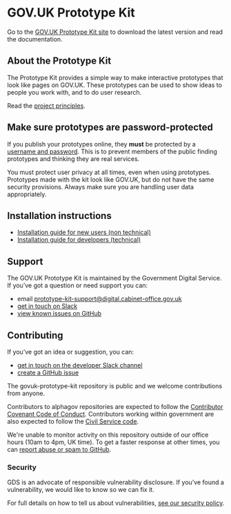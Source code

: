 # GOV.UK Prototype Kit

Go to the [GOV.UK Prototype Kit site](https://prototype-kit.service.gov.uk/docs/) to download the latest version and read the documentation.

## About the Prototype Kit

The Prototype Kit provides a simple way to make interactive prototypes that look like pages on GOV.UK. These prototypes can be used to show ideas to people you work with, and to do user research.

Read the [project principles](https://prototype-kit.service.gov.uk/docs/principles).

## Make sure prototypes are password-protected

If you publish your prototypes online, they **must** be protected by a [username and password](https://prototype-kit.service.gov.uk/docs/publishing-on-heroku). This is to prevent members of the public finding prototypes and thinking they are real services.

You must protect user privacy at all times, even when using prototypes. Prototypes made with the kit look like GOV.UK, but do not have the same security provisions. Always make sure you are handling user data appropriately.

## Installation instructions

- [Installation guide for new users (non technical)](https://prototype-kit.service.gov.uk/docs/install/introduction)
- [Installation guide for developers (technical)](https://prototype-kit.service.gov.uk/docs/install/developer-install-instructions)

## Support

The GOV.UK Prototype Kit is maintained by the Government Digital Service. If you’ve got a question or need support you can:

* email [prototype-kit-support@digital.cabinet-office.gov.uk](mailto:prototype-kit-support@digital.cabinet-office.gov.uk)
* [get in touch on Slack](https://ukgovernmentdigital.slack.com/app_redirect?channel=prototype-kit)
* [view known issues on GitHub](https://github.com/alphagov/govuk-prototype-kit/issues)

## Contributing

If you’ve got an idea or suggestion, you can:

* [get in touch on the developer Slack channel](https://ukgovernmentdigital.slack.com/app_redirect?channel=prototype-kit-dev)
* [create a GitHub issue](https://github.com/alphagov/govuk-prototype-kit/issues)

The govuk-prototype-kit repository is public and we welcome contributions from anyone.

Contributors to alphagov repositories are expected to follow the [Contributor Covenant Code of Conduct](https://github.com/alphagov/.github/blob/main/CODE_OF_CONDUCT.md#contributor-covenant-code-of-conduct). Contributors working within government are also expected to follow the [Civil Service code](https://www.gov.uk/government/publications/civil-service-code/the-civil-service-code).

We're unable to monitor activity on this repository outside of our office hours (10am to 4pm, UK time). To get a faster response at other times, you can [report abuse or spam to GitHub](https://docs.github.com/en/communities/maintaining-your-safety-on-github/reporting-abuse-or-spam).

### Security

GDS is an advocate of responsible vulnerability disclosure. If you’ve found a vulnerability, we would like to know so we can fix it.

For full details on how to tell us about vulnerabilities, [see our security policy](https://github.com/alphagov/govuk-prototype-kit/security/policy).
